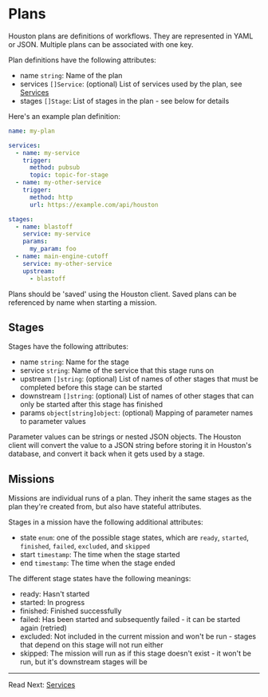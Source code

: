 
# Plans

Houston plans are definitions of workflows. They are represented in YAML or JSON. Multiple plans can be associated with
one key.

Plan definitions have the following attributes:
- name `string`: Name of the plan
- services `[]Service`: (optional) List of services used by the plan, see [Services](./services.md)
- stages `[]Stage`: List of stages in the plan - see below for details

Here's an example plan definition:

```yaml
name: my-plan

services:
  - name: my-service
    trigger:
      method: pubsub
      topic: topic-for-stage
  - name: my-other-service
    trigger:
      method: http
      url: https://example.com/api/houston

stages:
  - name: blastoff
    service: my-service
    params:
      my_param: foo  
  - name: main-engine-cutoff
    service: my-other-service
    upstream:
      - blastoff
```

Plans should be 'saved' using the Houston client. Saved plans can be referenced by name when starting a mission.

## Stages

Stages have the following attributes:
- name `string`: Name for the stage
- service `string`: Name of the service that this stage runs on
- upstream `[]string`: (optional) List of names of other stages that must be completed before this stage can be started
- downstream `[]string`: (optional) List of names of other stages that can only be started after this stage has finished
- params `object[string]object`: (optional) Mapping of parameter names to parameter values

Parameter values can be strings or nested JSON objects. The Houston client will convert the value to a JSON string
before storing it in Houston's database, and convert it back when it gets used by a stage.


## Missions

Missions are individual runs of a plan. They inherit the same stages as the plan they're created from, 
but also have stateful attributes.

Stages in a mission have the following additional attributes:
- state `enum`: one of the possible stage states, which are `ready`, `started`, `finished`, `failed`, `excluded`, and `skipped`
- start `timestamp`: The time when the stage started
- end `timestamp`: The time when the stage ended

The different stage states have the following meanings:
- ready: Hasn't started
- started: In progress
- finished: Finished successfully 
- failed: Has been started and subsequently failed - it can be started again (retried)
- excluded: Not included in the current mission and won't be run - stages that depend on this stage will not run either
- skipped: The mission will run as if this stage doesn't exist - it won't be run, but it's downstream stages will be

---

Read Next: [Services](./services.md)